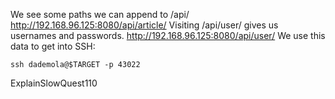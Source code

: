 We see some paths we can append to /api/
http://192.168.96.125:8080/api/article/
Visiting /api/user/ gives us usernames and passwords.
http://192.168.96.125:8080/api/user/
We use this data to get into SSH:
```
ssh dademola@$TARGET -p 43022
```
ExplainSlowQuest110
